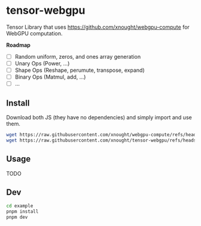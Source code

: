# tensor-webgpu

Tensor Library that uses https://github.com/xnought/webgpu-compute for WebGPU computation.

**Roadmap**

- [ ] Random uniform, zeros, and ones array generation
- [ ] Unary Ops (Power, ...)
- [ ] Shape Ops (Reshape, perumute, transpose, expand)
- [ ] Binary Ops (Matmul, add, ...)
- [ ] ...

## Install

Download both JS (they have no dependencies) and simply import and use them.

```bash
wget https://raw.githubusercontent.com/xnought/webgpu-compute/refs/heads/main/webgpu-compute.js
wget https://raw.githubusercontent.com/xnought/tensor-webgpu/refs/heads/main/tensor-webgpu.js
```

## Usage

TODO

## Dev

```bash
cd example
pnpm install
pnpm dev
```